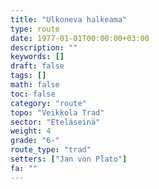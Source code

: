 ```yaml
---
title: "Ulkoneva halkeama"
type: route
date: 1977-01-01T00:00:00+03:00
description: ""
keywords: []
draft: false
tags: []
math: false
toc: false
category: "route"
topo: "Veikkola Trad"
sector: "Eteläseinä"
weight: 4
grade: "6-"
route_type: "trad"
setters: ["Jan von Plato"]
fa: ""
---
```



